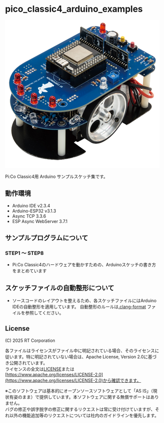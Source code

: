 # pico_classic4_arduino_examples
![pico_classic4](images/PiCo_Classic4_image.jpg)

Pi:Co Classic4用 Arduino サンプルスケッチ集です。

## 動作環境
- Arduino IDE v2.3.4
- Arduino-ESP32 v3.1.3
- Async TCP 3.3.6
- ESP Async WebServer 3.7.1

## サンプルプログラムについて
### STEP1 〜 STEP8

- Pi:Co Classic4のハードウェアを動かすための、Arduinoスケッチの書き方をまとめています

## スケッチファイルの自動整形について
- ソースコードのレイアウトを整えるため、各スケッチファイルにはArduino IDEの自動整形を適用しています。 自動整形のルールは[.clang-format](.clang-format) ファイルを参照してください。


## License

(C) 2025 RT Corporation

各ファイルはライセンスがファイル中に明記されている場合、そのライセンスに従います。特に明記されていない場合は、Apache License, Version 2.0に基づき公開されています。  
ライセンスの全文は[LICENSE](./LICENSE)または[https://www.apache.org/licenses/LICENSE-2.0](https://www.apache.org/licenses/LICENSE-2.0)から確認できます。

※このソフトウェアは基本的にオープンソースソフトウェアとして「AS IS」（現状有姿のまま）で提供しています。本ソフトウェアに関する無償サポートはありません。  
バグの修正や誤字脱字の修正に関するリクエストは常に受け付けていますが、それ以外の機能追加等のリクエストについては社内のガイドラインを優先します。
